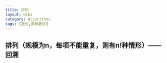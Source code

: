 ```yaml
---
title: 排列
layout: wiki
category: Algorithms
tags: [数论,离散数学]
---
```


## 排列（规模为n，每项不能重复，则有n!种情形）——回溯
